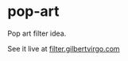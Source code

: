 # pop-art
Pop art filter idea.

See it live at [filter.gilbertvirgo.com](http://filter.gilbertvirgo.com)
